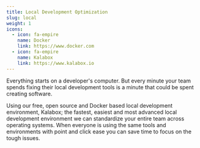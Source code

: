 ```yaml
---
title: Local Development Optimization
slug: local
weight: 1
icons:
  - icon: fa-empire
    name: Docker
    link: https://www.docker.com
  - icon: fa-empire
    name: Kalabox
    link: https://www.kalabox.io
---
```

Everything starts on a developer's computer. But every minute your team spends fixing their local development tools is a minute that could be spent creating software.

Using our free, open source and Docker based local development environment, Kalabox; the fastest, easiest and most advanced local development environment we can standardize your entire team across operating systems. When everyone is using the same tools and environments with point and click ease you can save time to focus on the tough issues.
